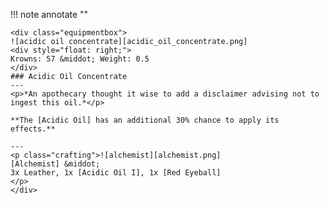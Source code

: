 !!! note annotate ""

    <div class="equipmentbox">
    ![acidic oil concentrate][acidic_oil_concentrate.png]
    <div style="float: right;">
    Krowns: 57 &middot; Weight: 0.5
    </div>
    ### Acidic Oil Concentrate
    ---
    <p>*An apothecary thought it wise to add a disclaimer advising not to ingest this oil.*</p>

    **The [Acidic Oil] has an additional 30% chance to apply its effects.**

    ---
    <p class="crafting">![alchemist][alchemist.png] 
    [Alchemist] &middot; 
    3x Leather, 1x [Acidic Oil I], 1x [Red Eyeball]
    </p>
    </div>